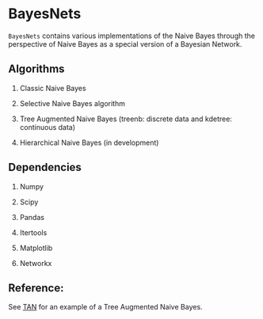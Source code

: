 # BayesNets


`BayesNets` contains various implementations of the Naive Bayes through the perspective of Naive Bayes as a special version of a Bayesian Network.

## Algorithms

1. Classic Naive Bayes

2. Selective Naive Bayes algorithm

3. Tree Augmented Naive Bayes (treenb: discrete data and kdetree: continuous data)

4. Hierarchical Naive Bayes (in development)


## Dependencies

1. Numpy

2. Scipy

3. Pandas

4. Itertools

5. Matplotlib

6. Networkx


## Reference:

See [TAN](http://ai.stanford.edu/~moises/tutorial/sld164.htm) for an example of a Tree Augmented Naive Bayes.


